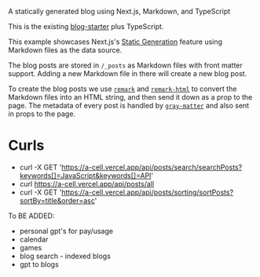 A statically generated blog using Next.js, Markdown, and TypeScript

This is the existing [blog-starter](https://github.com/vercel/next.js/tree/canary/examples/blog-starter) plus TypeScript.

This example showcases Next.js's [Static Generation](https://nextjs.org/docs/basic-features/pages) feature using Markdown files as the data source.

The blog posts are stored in `/_posts` as Markdown files with front matter support. Adding a new Markdown file in there will create a new blog post.

To create the blog posts we use [`remark`](https://github.com/remarkjs/remark) and [`remark-html`](https://github.com/remarkjs/remark-html) to convert the Markdown files into an HTML string, and then send it down as a prop to the page. The metadata of every post is handled by [`gray-matter`](https://github.com/jonschlinkert/gray-matter) and also sent in props to the page.

# Curls
- curl -X GET 'https://a-cell.vercel.app/api/posts/search/searchPosts?keywords[]=JavaScript&keywords[]=API'
- curl https://a-cell.vercel.app/api/posts/all
- curl -X GET 'https://a-cell.vercel.app/api/posts/sorting/sortPosts?sortBy=title&order=asc'

To BE ADDED: 
- personal gpt's for pay/usage
- calendar
- games
- blog search - indexed blogs
- gpt to blogs



